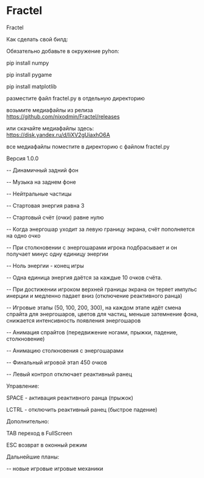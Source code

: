 # Fractel
Fractel

Как сделать свой билд:

Обязательно добавьте в окружение pyhon:

pip install numpy

pip install pygame

pip install matplotlib


разместите файл fractel.py в отдельную директорию

возьмите медиафайлы из релиза https://github.com/nixodmin/Fractel/releases

или скачайте медиафайлы здесь: https://disk.yandex.ru/d/liXV2gUiaxhO6A

все медиафайлы поместите в директорию с файлом  fractel.py

Версия 1.0.0

-- Динамичный задний фон

-- Музыка на заднем фоне

-- Нейтральные частицы

-- Стартовая энергия равна 3

-- Стартовый счёт (очки) равне нулю

-- Когда энергошар уходит за левую границу экрана, счёт пополняется на одно очко

-- При столкновении с энергошарами игрока подбрасывает и он получает минус одну единицу энергии

-- Ноль энергии - конец игры

-- Одна единица энергия даётся за каждые 10 очков счёта.

-- При достижении игроком верхней границы экрана он теряет импульс инерции и медленно падает вниз (отключение реактивного ранца)

-- Игровые этапы (50, 100, 200, 300), на каждом этапе идёт смена спрайта для энергошаров, цветов для частиц, меньше затемнение фона, снижается интенсивность появления энергошаров

-- Анимация спрайтов (передвижение ногами, прыжки, падение, столкновение)

-- Анимацию столкновения с энергошарами

-- Финальный игровой этап 450 очков

-- Левый контрол отключает реактивный ранец

Управление:

SPACE - активация реактивного ранца (прыжок)

LCTRL - отключить реактивный ранец (быстрое падение)

Дополнительно:

TAB переход в FullScreen

ESC возврат в оконный режим


Дальнейшие планы:

-- новые игровые игровые механики


